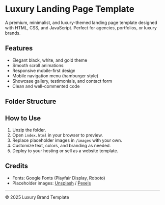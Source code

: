 # Luxury Landing Page Template

A premium, minimalist, and luxury-themed landing page template designed with HTML, CSS, and JavaScript. Perfect for agencies, portfolios, or luxury brands.

## Features
- Elegant black, white, and gold theme
- Smooth scroll animations
- Responsive mobile-first design
- Mobile navigation menu (hamburger style)
- Showcase gallery, testimonials, and contact form
- Clean and well-commented code

## Folder Structure

## How to Use
1. Unzip the folder.
2. Open `index.html` in your browser to preview.
3. Replace placeholder images in `/images` with your own.
4. Customize text, colors, and branding as needed.
5. Deploy to your hosting or sell as a website template.

## Credits
- Fonts: Google Fonts (Playfair Display, Roboto)
- Placeholder images: [Unsplash](https://unsplash.com) / [Pexels](https://pexels.com)

---

© 2025 Luxury Brand Template

